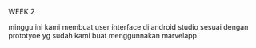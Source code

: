 

WEEK 2

minggu ini kami membuat user interface di android studio 
sesuai dengan prototyoe yg sudah kami buat menggunnakan marvelapp

